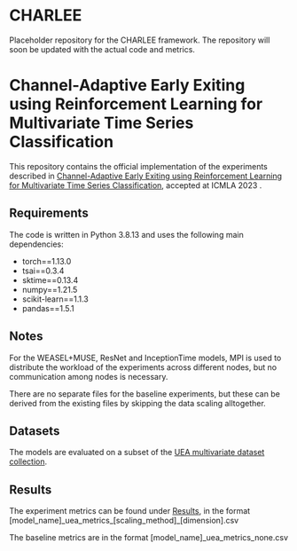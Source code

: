 # CHARLEE

Placeholder repository for the CHARLEE framework. The repository will soon be updated with the actual code and metrics.

# Channel-Adaptive Early Exiting using Reinforcement Learning for Multivariate Time Series Classification

This repository contains the official implementation of the experiments described in [Channel-Adaptive Early Exiting using Reinforcement Learning for Multivariate Time Series Classification](), accepted at ICMLA 2023 .

## Requirements

The code is written in Python 3.8.13 and uses the following main dependencies:

* torch==1.13.0
* tsai==0.3.4
* sktime==0.13.4
* numpy==1.21.5
* scikit-learn==1.1.3
* pandas==1.5.1


## Notes

For the WEASEL+MUSE, ResNet and InceptionTime models, MPI is used to distribute the workload of the experiments across
different nodes, but no communication among nodes is necessary.

There are no separate files for the baseline experiments, but these can be derived from the existing files by skipping
the data scaling alltogether.

## Datasets

The models are evaluated on a subset of
the [UEA multivariate dataset collection](https://www.timeseriesclassification.com/dataset.php).

## Results

The experiment metrics can be found under [Results](Results/), in the format [model\_name]\_uea\_metrics\_[scaling\_method]\_[dimension].csv

The baseline metrics are in the format [model\_name]\_uea\_metrics\_none.csv
